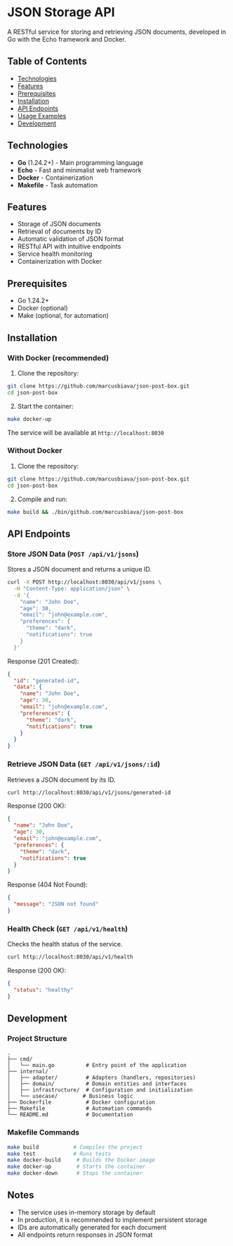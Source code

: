 # JSON Storage API

A RESTful service for storing and retrieving JSON documents, developed in Go with the Echo framework and Docker.

## Table of Contents

- [Technologies](#-technologies)
- [Features](#-features)
- [Prerequisites](#-prerequisites)
- [Installation](#-installation)
- [API Endpoints](#-api-endpoints)
- [Usage Examples](#-usage-examples)
- [Development](#-development)

## Technologies

- **Go** (1.24.2+) - Main programming language
- **Echo** - Fast and minimalist web framework
- **Docker** - Containerization
- **Makefile** - Task automation

## Features

- Storage of JSON documents
- Retrieval of documents by ID
- Automatic validation of JSON format
- RESTful API with intuitive endpoints
- Service health monitoring
- Containerization with Docker

## Prerequisites

- Go 1.24.2+
- Docker (optional)
- Make (optional, for automation)

## Installation

### With Docker (recommended)

1. Clone the repository:
```bash
git clone https://github.com/marcusbiava/json-post-box.git
cd json-post-box
```

2. Start the container:
```bash
make docker-up
```

The service will be available at `http://localhost:8030`

### Without Docker

1. Clone the repository:
```bash
git clone https://github.com/marcusbiava/json-post-box.git
cd json-post-box
```

2. Compile and run:
```bash
make build && ./bin/github.com/marcusbiava/json-post-box
```

## API Endpoints

### Store JSON Data (`POST /api/v1/jsons`)

Stores a JSON document and returns a unique ID.

```bash
curl -X POST http://localhost:8030/api/v1/jsons \
  -H "Content-Type: application/json" \
  -d '{
    "name": "John Doe",
    "age": 30,
    "email": "john@example.com",
    "preferences": {
      "theme": "dark",
      "notifications": true
    }
  }'
```

Response (201 Created):
```json
{
  "id": "generated-id",
  "data": {
    "name": "John Doe",
    "age": 30,
    "email": "john@example.com",
    "preferences": {
      "theme": "dark",
      "notifications": true
    }
  }
}
```

### Retrieve JSON Data (`GET /api/v1/jsons/:id`)

Retrieves a JSON document by its ID.

```bash
curl http://localhost:8030/api/v1/jsons/generated-id
```

Response (200 OK):
```json
{
  "name": "John Doe",
  "age": 30,
  "email": "john@example.com",
  "preferences": {
    "theme": "dark",
    "notifications": true
  }
}
```

Response (404 Not Found):
```json
{
  "message": "JSON not found"
}
```

### Health Check (`GET /api/v1/health`)

Checks the health status of the service.

```bash
curl http://localhost:8030/api/v1/health
```

Response (200 OK):
```json
{
  "status": "healthy"
}
```

## Development

### Project Structure

```
.
├── cmd/
│   └── main.go          # Entry point of the application
├── internal/
│   ├── adapter/         # Adapters (handlers, repositories)
│   ├── domain/          # Domain entities and interfaces
│   ├── infrastructure/  # Configuration and initialization
│   └── usecase/        # Business logic
├── Dockerfile           # Docker configuration
├── Makefile             # Automation commands
└── README.md            # Documentation
```

### Makefile Commands

```bash
make build           # Compiles the project
make test            # Runs tests
make docker-build     # Builds the Docker image
make docker-up        # Starts the container
make docker-down      # Stops the container
```

## Notes

- The service uses in-memory storage by default
- In production, it is recommended to implement persistent storage
- IDs are automatically generated for each document
- All endpoints return responses in JSON format